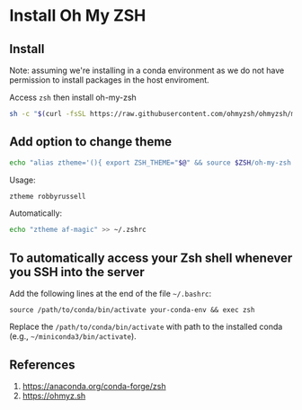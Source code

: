 # Install Oh My ZSH

## Install

Note: assuming we're installing in a conda environment as we do not have permission to install packages in the host enviroment.

Access `zsh` then install oh-my-zsh
```bash
sh -c "$(curl -fsSL https://raw.githubusercontent.com/ohmyzsh/ohmyzsh/master/tools/install.sh)"
```

## Add option to change theme

```bash
echo "alias ztheme='(){ export ZSH_THEME="$@" && source $ZSH/oh-my-zsh.sh }'" >> ~/.zshrc
```

Usage:
```bash
ztheme robbyrussell
```

Automatically:
```bash
echo "ztheme af-magic" >> ~/.zshrc
```

## To automatically access your Zsh shell whenever you SSH into the server

Add the following lines at the end of the file `~/.bashrc`:
```
source /path/to/conda/bin/activate your-conda-env && exec zsh
```
Replace the `/path/to/conda/bin/activate` with path to the installed conda (e.g., `~/miniconda3/bin/activate`).

## References

1. https://anaconda.org/conda-forge/zsh
2. https://ohmyz.sh
